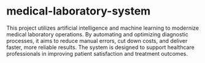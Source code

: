 # medical-laboratory-system

This project utilizes artificial intelligence and machine learning to modernize medical laboratory operations. By automating and optimizing diagnostic processes, it aims to reduce manual errors, cut down costs, and deliver faster, more reliable results. The system is designed to support healthcare professionals in improving patient satisfaction and treatment outcomes.

